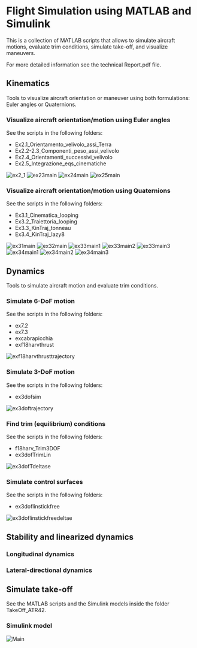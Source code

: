 # Flight Simulation using MATLAB and Simulink

This is a collection of MATLAB scripts that allows to simulate aircraft motions, evaluate trim conditions, simulate take-off, and visualize maneuvers.

For more detailed information see the technical Report.pdf file.

## Kinematics

Tools to visualize aircraft orientation or maneuver using both formulations: Euler angles or Quaternions.

### Visualize aircraft orientation/motion using Euler angles

See the scripts in the following folders:
- Ex2.1_Orientamento_velivolo_assi_Terra
- Ex2.2-2.3_Componenti_peso_assi_velivolo
- Ex2.4_Orientamenti_successivi_velivolo
- Ex2.5_Integrazione_eqs_cinematiche

![ex2_1](./docs/ex2_1.png)
![ex23main](./docs/ex23main.png)
![ex24main](./docs/ex24main.png)
![ex25main](./docs/ex25main.png)

### Visualize aircraft orientation/motion using Quaternions

See the scripts in the following folders:
- Ex3.1_Cinematica_looping
- Ex3.2_Traiettoria_looping
- Ex3.3_KinTraj_tonneau
- Ex3.4_KinTraj_lazy8

![ex31main](./docs/ex31main.png)
![ex32main](./docs/ex32main.png)
![ex33main1](./docs/ex33main1.png)
![ex33main2](./docs/ex33main2.png)
![ex33main3](./docs/ex33main3.png)
![ex34main1](./docs/ex34main1.png)
![ex34main2](./docs/ex34main2.png)
![ex34main3](./docs/ex34main3.png)

## Dynamics

Tools to simulate aircraft motion and evaluate trim conditions.

### Simulate 6-DoF motion

See the scripts in the following folders:
- ex7.2
- ex7.3
- excabrapicchia
- exf18harvthrust

![exf18harvthrusttrajectory](./docs/exf18harvthrusttrajectory.png)

### Simulate 3-DoF motion

See the scripts in the following folders:
- ex3dofsim

![ex3doftrajectory](./docs/ex3doftrajectory.png)

### Find trim (equilibrium) conditions

See the scripts in the following folders:
- f18harv_Trim3DOF
- ex3dofTrimLin

![ex3dofTdeltase](./docs/ex3dofTdeltase.png)

### Simulate control surfaces

See the scripts in the following folders:
- ex3doflinstickfree

![ex3doflinstickfreedeltae](./docs/ex3doflinstickfreedeltae.png)

## Stability and linearized dynamics

### Longitudinal dynamics

### Lateral-directional dynamics

## Simulate take-off

See the MATLAB scripts and the Simulink models inside the folder TakeOff_ATR42.

### Simulink model

![Main](./docs/Main.png)
